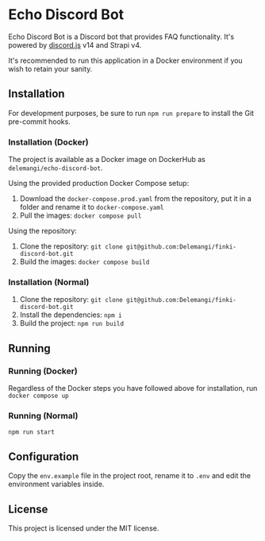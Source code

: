 # Echo Discord Bot

Echo Discord Bot is a Discord bot that provides FAQ functionality. It's powered by [discord.js](https://github.com/discordjs/discord.js) v14 and Strapi v4.

It's recommended to run this application in a Docker environment if you wish to retain your sanity.

## Installation

For development purposes, be sure to run `npm run prepare` to install the Git pre-commit hooks.

### Installation (Docker)

The project is available as a Docker image on DockerHub as `delemangi/echo-discord-bot`.

Using the provided production Docker Compose setup:

1. Download the `docker-compose.prod.yaml` from the repository, put it in a folder and rename it to `docker-compose.yaml`
2. Pull the images: `docker compose pull`

Using the repository:

1. Clone the repository: `git clone git@github.com:Delemangi/finki-discord-bot.git`
2. Build the images: `docker compose build`

### Installation (Normal)

1. Clone the repository: `git clone git@github.com:Delemangi/finki-discord-bot.git`
2. Install the dependencies: `npm i`
3. Build the project: `npm run build`

## Running

### Running (Docker)

Regardless of the Docker steps you have followed above for installation, run `docker compose up`

### Running (Normal)

`npm run start`

## Configuration

Copy the `env.example` file in the project root, rename it to `.env` and edit the environment variables inside.

## License

This project is licensed under the MIT license.
